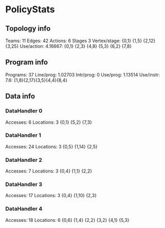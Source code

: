 # PolicyStats
## Topology info
Teams:		11
Edges:		42
Actions:	6
Stages		3
Vertex/stage:	{0,1} {1,5} {2,12} {3,25} 
Use/action:	4.16667: {0,1} {2,3} {4,8} {5,3} {6,2} {7,8} 

## Program info
Programs:	37
Line/prog:	1.02703
Intr/prog:	0
Use/prog:	1.13514
Use/instr:	7.6: {1,8}{2,17}{3,5}{4,4}{8,4}

## Data info

### DataHandler 0
Accesses:	6
Locations:	3
{0,1} {5,2} {7,3} 

### DataHandler 1
Accesses:	24
Locations:	3
{0,5} {1,14} {2,5} 

### DataHandler 2
Accesses:	7
Locations:	3
{0,4} {1,1} {2,2} 

### DataHandler 3
Accesses:	17
Locations:	3
{0,4} {1,10} {2,3} 

### DataHandler 4
Accesses:	18
Locations:	6
{0,6} {1,4} {2,2} {3,2} {4,1} {5,3} 